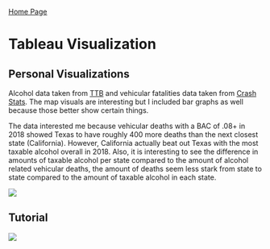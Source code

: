 [Home Page](index.md)

# Tableau Visualization 

## Personal Visualizations

Alcohol data taken from [TTB](https://www.ttb.gov) and vehicular fatalities data taken from [Crash Stats](https://crashstats.nhtsa.dot.gov). The map visuals are interesting but I included bar graphs as well because those better show certain things.

The data interested me because vehicular deaths with a BAC of .08+ in 2018 showed Texas to have roughly 400 more deaths than the next closest state (California). However, California actually beat out Texas with the most taxable alcohol overall in 2018. Also, it is interesting to see the difference in amounts of taxable alcohol per state compared to the amount of alcohol related vehicular deaths, the amount of deaths seem less stark from state to state compared to the amount of taxable alcohol in each state. 

<div class='tableauPlaceholder' id='viz1596405035748' style='position: relative'><noscript><a href='#'><img alt=' ' src='https:&#47;&#47;public.tableau.com&#47;static&#47;images&#47;FW&#47;FWMCGCKC8&#47;1_rss.png' style='border: none' /></a></noscript><object class='tableauViz'  style='display:none;'><param name='host_url' value='https%3A%2F%2Fpublic.tableau.com%2F' /> <param name='embed_code_version' value='3' /> <param name='path' value='shared&#47;FWMCGCKC8' /> <param name='toolbar' value='yes' /><param name='static_image' value='https:&#47;&#47;public.tableau.com&#47;static&#47;images&#47;FW&#47;FWMCGCKC8&#47;1.png' /> <param name='animate_transition' value='yes' /><param name='display_static_image' value='yes' /><param name='display_spinner' value='yes' /><param name='display_overlay' value='yes' /><param name='display_count' value='yes' /><param name='language' value='en' /><param name='filter' value='publish=yes' /></object></div> <script type='text/javascript'> var divElement = document.getElementById('viz1596405035748'); var vizElement = divElement.getElementsByTagName('object')[0];                    vizElement.style.width='1016px';vizElement.style.height='991px'; var scriptElement = document.createElement('script'); scriptElement.src = 'https://public.tableau.com/javascripts/api/viz_v1.js'; vizElement.parentNode.insertBefore(scriptElement, vizElement); </script>




## Tutorial 

<div class='tableauPlaceholder' id='viz1596384629764' style='position: relative'><noscript><a href='#'><img alt=' ' src='https:&#47;&#47;public.tableau.com&#47;static&#47;images&#47;XG&#47;XGC2C589H&#47;1_rss.png' style='border: none'/></a></noscript><object class='tableauViz'  style='display:none;'><param name='host_url' value='https%3A%2F%2Fpublic.tableau.com%2F'/> <param name='embed_code_version' value='3'/> <param name='path' value='shared&#47;XGC2C589H'/> <param name='toolbar' value='yes'/><param name='static_image' value='https:&#47;&#47;public.tableau.com&#47;static&#47;images&#47;XG&#47;XGC2C589H&#47;1.png'/> <param name='animate_transition' value='yes'/><param name='display_static_image' value='yes'/><param name='display_spinner' value='yes'/><param name='display_overlay' value='yes'/><param name='display_count' value='yes' /><param name='language' value='en'/><param name='filter' value='publish=yes'/></object></div> <script type='text/javascript'> var divElement = document.getElementById('viz1596384629764'); var vizElement = divElement.getElementsByTagName('object')[0]; vizElement.style.width='1016px';vizElement.style.height='991px'; var scriptElement = document.createElement('script'); scriptElement.src = 'https://public.tableau.com/javascripts/api/viz_v1.js'; vizElement.parentNode.insertBefore(scriptElement, vizElement); </script>
